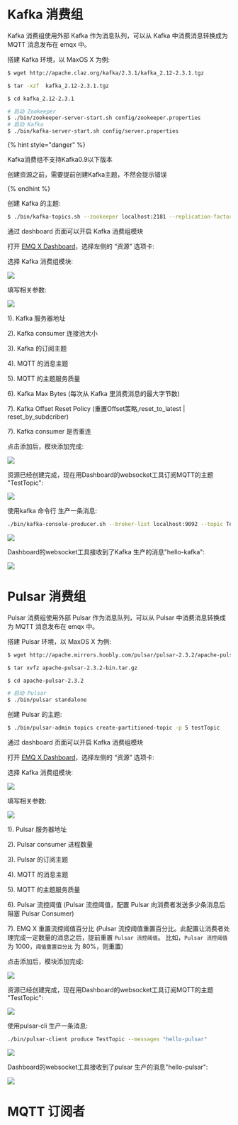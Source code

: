 # Kafka 消费组

Kafka 消费组使用外部 Kafka 作为消息队列，可以从 Kafka 中消费消息转换成为 MQTT 消息发布在 emqx 中。

搭建 Kafka 环境，以 MaxOS X 为例:

```bash
$ wget http://apache.claz.org/kafka/2.3.1/kafka_2.12-2.3.1.tgz

$ tar -xzf  kafka_2.12-2.3.1.tgz

$ cd kafka_2.12-2.3.1

# 启动 Zookeeper
$ ./bin/zookeeper-server-start.sh config/zookeeper.properties
# 启动 Kafka
$ ./bin/kafka-server-start.sh config/server.properties
```

{% hint style="danger" %}

Kafka消费组不支持Kafka0.9以下版本

创建资源之前，需要提前创建Kafka主题，不然会提示错误

{% endhint %}

创建 Kafka 的主题:

```bash
$ ./bin/kafka-topics.sh --zookeeper localhost:2181 --replication-factor 1 --partitions 1 --topic testTopic --create
```
通过 dashboard 页面可以开启 Kafka 消费组模块

打开 [EMQ X Dashboard](http://127.0.0.1:18083/#/rules)，选择左侧的 “资源” 选项卡:

选择 Kafka 消费组模块:

![](./assets/kafka_consumer1.png)


填写相关参数:

![](./assets/kafka_consumer3.png)

1). Kafka 服务器地址

2). Kafka consumer 连接池大小

3). Kafka 的订阅主题

4). MQTT 的消息主题

5). MQTT 的主题服务质量

6). Kafka Max Bytes (每次从 Kafka 里消费消息的最大字节数)

7). Kafka Offset Reset Policy (重置Offset策略,reset_to_latest | reset_by_subdcriber)

7). Kafka consumer 是否重连

点击添加后，模块添加完成:

![](./assets/kafka_consumer4.png)

资源已经创建完成，现在用Dashboard的websocket工具订阅MQTT的主题 "TestTopic":

![](./assets/kafka_consumer5.png)

使用kafka 命令行 生产一条消息:

```bash
./bin/kafka-console-producer.sh --broker-list localhost:9092 --topic TestTopic
```

![](./assets/kafka_consumer6.png)

Dashboard的websocket工具接收到了Kafka 生产的消息"hello-kafka":

![](./assets/kafka_consumer7.png)

# Pulsar 消费组

Pulsar 消费组使用外部 Pulsar 作为消息队列，可以从 Pulsar 中消费消息转换成为 MQTT 消息发布在 emqx 中。

搭建 Pulsar 环境，以 MaxOS X 为例:

```bash
$ wget http://apache.mirrors.hoobly.com/pulsar/pulsar-2.3.2/apache-pulsar-2.3.2-bin.tar.gz

$ tar xvfz apache-pulsar-2.3.2-bin.tar.gz

$ cd apache-pulsar-2.3.2

# 启动 Pulsar
$ ./bin/pulsar standalone
```

创建 Pulsar 的主题:
```bash
$ ./bin/pulsar-admin topics create-partitioned-topic -p 5 testTopic
```

通过 dashboard 页面可以开启 Kafka 消费组模块

打开 [EMQ X Dashboard](http://127.0.0.1:18083/#/rules)，选择左侧的 “资源” 选项卡:

选择 Kafka 消费组模块:

![](./assets/pulsar_consumer1.png)

填写相关参数:

![](./assets/pulsar_consumer3.png)

1). Pulsar 服务器地址

2). Pulsar consumer 进程数量

3). Pulsar 的订阅主题

4). MQTT 的消息主题

5). MQTT 的主题服务质量

6). Pulsar 流控阈值 (Pulsar 流控阈值，配置 Pulsar 向消费者发送多少条消息后阻塞 Pulsar Consumer)

7). EMQ X 重置流控阈值百分比 (Pulsar 流控阈值重置百分比。此配置让消费者处理完成一定数量的消息之后，提前重置 `Pulsar 流控阈值`。 比如，`Pulsar 流控阈值` 为 1000，`阈值重置百分比` 为 80%，则重置)


点击添加后，模块添加完成:

![](./assets/pulsar_consumer4.png)

资源已经创建完成，现在用Dashboard的websocket工具订阅MQTT的主题 "TestTopic":

![](./assets/pulsar_consumer5.png)

使用pulsar-cli 生产一条消息:

```bash
./bin/pulsar-client produce TestTopic --messages "hello-pulsar"
```

![](./assets/pulsar_consumer6.png)

Dashboard的websocket工具接收到了pulsar 生产的消息"hello-pulsar":

![](./assets/pulsar_consumer7.png)


# MQTT 订阅者